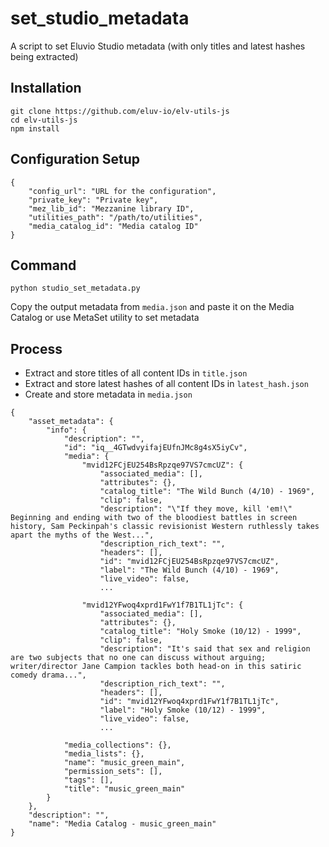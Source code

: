 # set_studio_metadata
A script to set Eluvio Studio metadata (with only titles and latest hashes being extracted)

## Installation
```
git clone https://github.com/eluv-io/elv-utils-js
cd elv-utils-js
npm install
```

## Configuration Setup

```
{
    "config_url": "URL for the configuration",
    "private_key": "Private key",
    "mez_lib_id": "Mezzanine library ID",
    "utilities_path": "/path/to/utilities",
    "media_catalog_id": "Media catalog ID"
}
```

## Command
```
python studio_set_metadata.py
```
Copy the output metadata from `media.json` and paste it on the Media Catalog or use MetaSet utility to set metadata

## Process
* Extract and store titles of all content IDs in `title.json`
* Extract and store latest hashes of all content IDs in `latest_hash.json`
* Create and store metadata in `media.json`
```
{
    "asset_metadata": {
        "info": {
            "description": "",
            "id": "iq__4GTwdvyifajEUfnJMc8g4sX5iyCv",
            "media": {
                "mvid12FCjEU254BsRpzqe97VS7cmcUZ": {
                    "associated_media": [],
                    "attributes": {},
                    "catalog_title": "The Wild Bunch (4/10) - 1969",
                    "clip": false,
                    "description": "\"If they move, kill 'em!\" Beginning and ending with two of the bloodiest battles in screen history, Sam Peckinpah's classic revisionist Western ruthlessly takes apart the myths of the West...",
                    "description_rich_text": "",
                    "headers": [],
                    "id": "mvid12FCjEU254BsRpzqe97VS7cmcUZ",
                    "label": "The Wild Bunch (4/10) - 1969",
                    "live_video": false,
                    ...

                "mvid12YFwoq4xprd1FwY1f7B1TL1jTc": {
                    "associated_media": [],
                    "attributes": {},
                    "catalog_title": "Holy Smoke (10/12) - 1999",
                    "clip": false,
                    "description": "It's said that sex and religion are two subjects that no one can discuss without arguing; writer/director Jane Campion tackles both head-on in this satiric comedy drama...",
                    "description_rich_text": "",
                    "headers": [],
                    "id": "mvid12YFwoq4xprd1FwY1f7B1TL1jTc",
                    "label": "Holy Smoke (10/12) - 1999",
                    "live_video": false,
                    ...

            "media_collections": {},
            "media_lists": {},
            "name": "music_green_main",
            "permission_sets": [],
            "tags": [],
            "title": "music_green_main"
        }
    },
    "description": "",
    "name": "Media Catalog - music_green_main"
}
```
